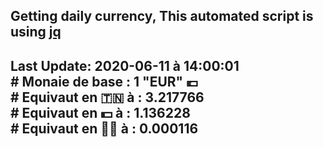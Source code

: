 ## Getting daily currency, This automated script is using [jq](https://stedolan.github.io/jq/)
## Last Update:  2020-06-11 à 14:00:01 </br># Monaie de base : 1 "EUR" 💶 </br> # Equivaut en 🇹🇳 à :  3.217766 </br> # Equivaut en 💵 à : 1.136228</br> # Equivaut en 🐱‍💻 à :  0.000116
